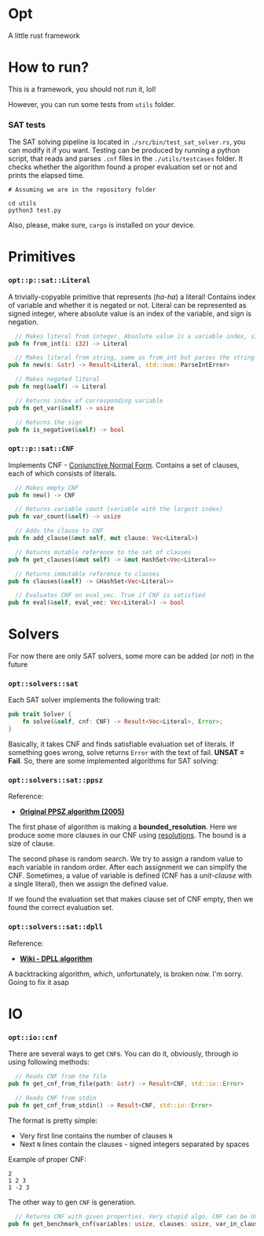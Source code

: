 # Opt
A little rust framework

# How to run?
This is a framework, you should not run it, lol!

However, you can run some tests from `utils` folder.
### SAT tests
The SAT solving pipeline is located in `./src/bin/test_sat_solver.rs`, you can modify it if you want. Testing can be produced by running a python script, that reads and parses `.cnf` files in the `./utils/testcases` folder. It checks whether the algorithm found a proper evaluation set or not and prints the elapsed time.

```shell
# Assuming we are in the repository folder

cd utils
python3 test.py
```

Also, please, make sure, `cargo` is installed on your device.

# Primitives
### `opt::p::sat::Literal`
A trivially-copyable primitive that represents (*ha-ha*) a literal! Contains index of variable and whether it is negated or not. Literal can be represented as signed integer, where absolute value is an index of the variable, and sign is negation.

```rust
  // Makes literal from integer. Absolute value is a variable index, sign is a sign.
pub fn from_int(i: i32) -> Literal

  // Makes literal from string, same as from_int but parses the string
pub fn new(s: &str) -> Result<Literal, std::num::ParseIntError>

  // Makes negated literal
pub fn neg(&self) -> Literal

  // Returns index of corresponding variable
pub fn get_var(&self) -> usize

  // Returns the sign
pub fn is_negative(&self) -> bool
```

### `opt::p::sat::CNF`
Implements CNF - [Conjunctive Normal Form](https://en.wikipedia.org/wiki/Conjunctive_normal_form). Contains a set of clauses, each of which consists of literals.

```rust
  // Makes empty CNF
pub fn new() -> CNF

  // Returns variable count (variable with the largest index)
pub fn var_count(&self) -> usize

  // Adds the clause to CNF
pub fn add_clause(&mut self, mut clause: Vec<Literal>)

  // Returns mutable reference to the set of clauses
pub fn get_clauses(&mut self) -> &mut HashSet<Vec<Literal>>

  // Returns immutable reference to clauses
pub fn clauses(&self) -> &HashSet<Vec<Literal>>

  // Evaluates CNF on eval_vec. True if CNF is satisfied
pub fn eval(&self, eval_vec: Vec<Literal>) -> bool
```

# Solvers
For now there are only SAT solvers, some more can be added (*or not*) in the future
### `opt::solvers::sat`
Each SAT solver implements the following trait:
```rust
pub trait Solver {
    fn solve(&self, cnf: CNF) -> Result<Vec<Literal>, Error>;
}
```
Basically, it takes CNF and finds satisfiable evaluation set of literals. If something goes wrong, solve returns `Error` with the text of fail. **UNSAT = Fail**. So, there are some implemented algorithms for SAT solving:
### `opt::solvers::sat::ppsz`
Reference:
 - [**Original PPSZ algorithm (2005)**](https://cseweb.ucsd.edu/~paturi/myPapers/pubs/PaturiPudlakSaksZane_2005_jacm.pdf)

The first phase of algorithm is making a **bounded_resolution**. Here we produce some more clauses in our CNF using [resolutions](https://en.wikipedia.org/wiki/Resolution_(logic)). The bound is a size of clause.

The second phase is random search. We try to assign a random value to each variable in random order. After each assignment we can simplify the CNF. Sometimes, a value of variable is defined (CNF has a *unit-clause* with a single literal), then we assign the defined value.

If we found the evaluation set that makes clause set of CNF empty, then we found the correct evaluation set.
### `opt::solvers::sat::dpll`
Reference:
 - [**Wiki - DPLL algorithm**](https://en.wikipedia.org/wiki/DPLL_algorithm)

A backtracking algorithm, which, unfortunately, is broken now. I'm sorry. Going to fix it asap
# IO
### `opt::io::cnf`
There are several ways to get `CNF`s. You can do it, obviously, through io using following methods:
```rust
  // Reads CNF from the file
pub fn get_cnf_from_file(path: &str) -> Result<CNF, std::io::Error>

  // Reads CNF from stdin
pub fn get_cnf_from_stdin() -> Result<CNF, std::io::Error>
```
The format is pretty simple: 
- Very first line contains the number of clauses `N`
- Next `N` lines contain the clauses - signed integers separated by spaces

Example of proper CNF:
```
2
1 2 3
1 -2 3
```

The other way to gen `CNF` is generation.
```rust
  // Returns CNF with given properties. Very stupid algo, CNF can be UnSAT!
pub fn get_benchmark_cnf(variables: usize, clauses: usize, var_in_clauses: usize) -> CNF
```
